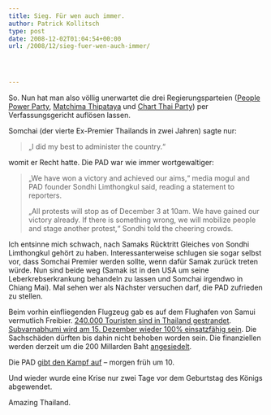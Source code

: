 ```yaml
---
title: Sieg. Für wen auch immer.
author: Patrick Kollitsch
type: post
date: 2008-12-02T01:04:54+00:00
url: /2008/12/sieg-fuer-wen-auch-immer/




---
```

So. Nun hat man also v&ouml;llig unerwartet die drei Regierungsparteien ([People Power Party][1], [Matchima Thipataya][2] und [Chart Thai Party][3]) per Verfassungsgericht aufl&ouml;sen lassen. 

Somchai (der vierte Ex-Premier Thailands in zwei Jahren) sagte nur:

> &#8222;I did my best to administer the country.&#8220;

womit er Recht hatte. Die <span class="caps">PAD</span> war wie immer wortgewaltiger:

> &#8222;We have won a victory and achieved our aims,&#8220; media mogul and <span class="caps">PAD</span> founder Sondhi Limthongkul said, reading a statement to reporters.
> 
> &#8222;All protests will stop as of December 3 at 10am. We have gained our victory already. If there is something wrong, we will mobilize people and stage another protest,&#8220; Sondhi told the cheering crowds. 

Ich entsinne mich schwach, nach Samaks R&uuml;cktritt Gleiches von Sondhi Limthongkul geh&ouml;rt zu haben. Interessanterweise schlugen sie sogar selbst vor, dass Somchai Premier werden sollte, wenn daf&uuml;r Samak zur&uuml;ck treten w&uuml;rde. Nun sind beide weg (Samak ist in den <span class="caps">USA</span> um seine Leberkrebserkrankung behandeln zu lassen und Somchai irgendwo in Chiang Mai). Mal sehen wer als N&auml;chster versuchen darf, die <span class="caps">PAD</span> zufrieden zu stellen.

Beim vorhin einfliegenden Flugzeug gab es auf dem Flughafen von Samui vermutlich Freibier. [240.000 Touristen sind in Thailand gestrandet][4]. [Subvarnabhumi wird am 15. Dezember wieder 100% einsatzf&auml;hig sein][5]. Die Sachsch&auml;den d&uuml;rften bis dahin nicht behoben worden sein. Die finanziellen werden derzeit um die 200 Millarden Baht [angesiedelt][6].

Die <span class="caps">PAD</span> [gibt den Kampf auf][7] &#8211; morgen fr&uuml;h um 10.

Und wieder wurde eine Krise nur zwei Tage vor dem Geburtstag des K&ouml;nigs abgewendet. 

Amazing Thailand.

 [1]: http://www.nationmultimedia.com/breakingnews/read.php?newsid=30089984
 [2]: http://www.nationmultimedia.com/breakingnews/read.php?newsid=30089985
 [3]: http://www.nationmultimedia.com/breakingnews/read.php?newsid=30089986
 [4]: http://kurl.de/usor
 [5]: http://www.bangkokpost.com/021208_News/02Dec2008_breaking05.php
 [6]: http://enews.mcot.net/view.php?id=7536
 [7]: http://nationmultimedia.com/2008/12/02/headlines/headlines_30090031.php
